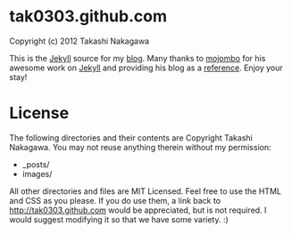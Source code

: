 # tak0303.github.com

Copyright (c) 2012 Takashi Nakagawa

This is the [Jekyll](http://github.com/mojombo/jekyll) source for my
[blog](http://tak0303.github.com). Many thanks to
[mojombo](https://github.com/mojombo) for his awesome work on
[Jekyll](http://github.com/mojombo/jekyll) and providing his blog as a
[reference](http://tom.preston-werner.com/). Enjoy your stay!

# License

The following directories and their contents are Copyright Takashi Nakagawa.
You may not reuse anything therein without my permission:

* _posts/
* images/

All other directories and files are MIT Licensed. Feel free to use the HTML and
CSS as you please. If you do use them, a link back to http://tak0303.github.com would
be appreciated, but is not required. I would suggest modifying it so that
we have some variety. :)